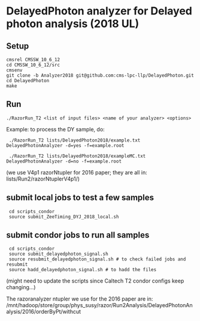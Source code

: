DelayedPhoton analyzer for Delayed photon analysis (2018 UL)
=============

Setup
-------------

    cmsrel CMSSW_10_6_12
    cd CMSSW_10_6_12/src
    cmsenv
    git clone -b Analyzer2018 git@github.com:cms-lpc-llp/DelayedPhoton.git
    cd DelayedPhoton
    make

Run
-------------

    ./RazorRun_T2 <list of input files> <name of your analyzer> <options>    

Example: to process the DY sample, do:
	
     ./RazorRun_T2 lists/DelayedPhoton2018/example.txt DelayedPhotonAnalyzer -d=yes -f=example.root
     
     ./RazorRun_T2 lists/DelayedPhoton2018/exampleMC.txt DelayedPhotonAnalyzer -d=no -f=example.root

(we use V4p1 razorNtupler for 2016 paper; they are all in: lists/Run2/razorNtuplerV4p1/)

submit local jobs to test a few samples 
-------------

     cd scripts_condor
     source submit_ZeeTiming_DYJ_2018_local.sh


submit condor jobs to run all samples 
-------------

     cd scripts_condor
     source submit_delayedphoton_signal.sh
     source resubmit_delayedphoton_signal.sh # to check failed jobs and resubmit
     source hadd_delayedphoton_signal.sh # to hadd the files
    
(might need to update the scripts since Caltech T2 condor configs keep changing...)

The razoranalyzer ntupler we use for the 2016 paper are in: /mnt/hadoop/store/group/phys_susy/razor/Run2Analysis/DelayedPhotonAnalysis/2016/orderByPt/withcut
